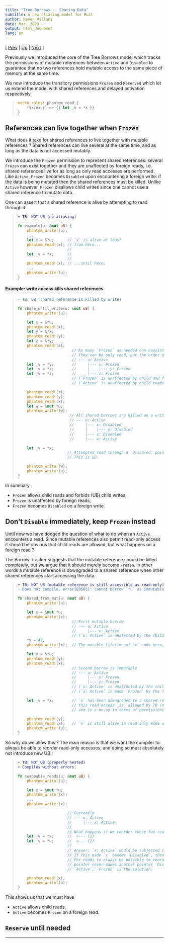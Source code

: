 ```yaml
---
title: "Tree Borrows -- Sharing Data"
subtitle: A new aliasing model for Rust
author: Neven Villani
date: Mar. 2023
output: html_document
lang: en
---
```


\[ [Prev](core.html) | [Up](index.html) | [Next](protectors.html) \]

Previously we introduced the core of the Tree Borrows model which tracks the
permissions of mutable references between `Active` and `Disabled` to guarantee
that no two references hold mutable access to the same piece of memory at the same
time.

We now introduce the transitory permissions `Frozen` and `Reserved` which let
us extend the model with shared references and delayed activation respectively.

> ```rust
> macro_rules! phantom_read {
>     ($x:expr) => {{ let _v = *x }}
> }
> ```
<!-- ` -->

## References can live together when `Frozen`

What does it take for shared references to live together with mutable references ?
Shared references can live several at the same time, and as long as the data is
not accessed mutably.

We introduce the `Frozen` permission to represent shared references: several
`Frozen` can exist together and they are unaffected by foreign reads, i.e.
shared references live for as long as only read accesses are performed.
Like `Active`, `Frozen` becomes `Disabled` upon encountering a foreign write:
if the data is being mutated then the shared references must be killed.
Unlike `Active` however, `Frozen` disallows child writes since one cannot use
a shared reference to mutate data.

One can assert that a shared reference is alive by attempting to read through it:

> ```diff
> + TB: NOT UB (no aliasing)
> ```
> ```rust
> fn example(u: &mut u8) {
>     phantom_write!(u);
>     ...
>     let x = &*u;      // `x` is alive at least
>     phantom_read!(x); // from here...
>                       //
>     let _v = *x;      //
>                       //
>     phantom_read!(x); // ...until here.
>     ...
>     phantom_write!(u);
> }
> ```

#### Example: write access kills shared references

> ```diff
> - TB: UB (shared reference is killed by write)
> ```
> ```rust
> fn share_until_write(u: &mut u8) {
>     phantom_write!(u);
> 
>     let x = &*u;
>     phantom_read!(x);
>     let y = &*x;
>     phantom_read!(y);
>     let z = &*y;
>     phantom_read!(z);
>                         // As many `Frozen` as needed can coexist.
>                         // They can be only read, but the order does not matter.
>                         // --- u: Active
>     let _v = *y;        //     |--- x: Frozen
>     let _v = *x;        //     |    |--- y: Frozen
>     let _v = *z;        //     |--- z: Frozen
>                         // (`Frozen` is unaffected by child and foreign reads)
>                         // (`Active` is unaffected by child reads)
> 
>     phantom_read!(z);
>     phantom_read!(y);
>     phantom_read!(x);
>     let w = &mut *u;
>     phantom_write!(w);
>                        // All shared borrows are killed on a write access
>                        // --- u: Active
>                        //     |--- x: Disabled
>                        //     |    |--- y: Disabled
>                        //     |--- z: Disabled
>                        //     |--- w: Active
> 
>     let _v = *x;
>                       // Attempted read through a `Disabled` pointer
>                       // This is UB.
> 
>     phantom_write!(w);
>     phantom_write!(u);
> }
> ```
<!-- ` -->

In summary

- `Frozen` allows child reads and forbids (UB) child writes,
- `Frozen` is unaffected by foreign reads,
- `Frozen` becomes `Disabled` on a foreign write.


## Don't `Disable` immediately, keep `Frozen` instead

Until now we have dodged the question of what to do when an `Active` encounters
a read. Since mutable references also permit read-only access it should be obvious
that child reads are allowed, but what happens on a foreign read ?

The Borrow Tracker suggests that the mutable reference should be killed completely,
but we argue that it should merely become `Frozen`. In other words a mutable
reference is downgraded to a shared reference when other shared references start
accessing the data.

> ```diff
> + TB: NOT UB (mutable reference is still accessible as read-only)
> - Does not compile. error[E0502]: cannot borrow `*u` as immutable because it is also borrowed as mutable.
> ```
> ```rust
> fn shared_from_mut(u: &mut u8) {
>     phantom_write!(u);
> 
>     let x = &mut *u;
>     phantom_write!(x);
>                         // First mutable borrow
>                         // --- u: Active
>                         //     |--- x: Active
>                         // (`u: Active` is unafected by the child write)
>     *x = 42;
>     phantom_write!(x);  // The mutable lifetime of `x` ends here, but it will still be available read-only
> 
>     let y = &*u;
>     phantom_read!(y);
>     phantom_read!(x);
>                         // Second borrow is immutable
>                         // --- u: Active
>                         //     |--- x: Frozen
>                         //     |--- y: Frozen
>                         // (`u: Active` is unaffected by the child read)
>                         // (`x: Active` is made `Frozen` by the foreign read)
> 
>     let _v = *x;        // `x` has been downgraded to a shared reference,
>                         // this read access _is_ allowed by TB (not by the compiler though),
>                         // and is a no-op in terms of permissions.
> 
>     phantom_read!(y);
>     phantom_read!(x);   // `x` is still alive in read-only mode until here
>     phantom_write!(u);
> }
> ```
<!-- ` -->

So why do we allow this ? The main reason is that we want the compiler to always
be able to reorder read-only accesses, and doing so must absolutely not introduce
new UB !

> ```diff
> + TB: NOT UB (properly nested)
> + Compiles without errors.
> ```
> ```rs
> fn swappable_reads(u: &mut u8) {
>     phantom_write!(u);
> 
>     let x = &mut *u;
>     phantom_write!(x);
>     ...
>     phantom_write!(x);
> 
>                       // Currently
>                       // --- u: Active
>                       //     |--- x: Active
>                       //
>                       // What happens if we reorder these two reads ?
>     let _v = *x;      //  <--- (1)
>     let _v = *u;      //  <--- (2)
>                       //
>                       // Answer: `x: Active` would be subjected to (2) a foreign read.
>                       // If this made `x` become `Disabled`, then the following (1) child write would be UB.
>                       // For reads to always be possible to reorder, it must hold that a read through a
>                       // pointer never makes another pointer `Disabled`. Since the other pointer must not stay
>                       // `Active`, `Frozen` is the solution.
> 
>     phantom_read!(x);
>     phantom_write!(u);
> }
> ```
<!-- ` -->

This shows us that we must have

- `Active` allows child reads,
- `Active` becomes `Frozen` on a foreign read.


## `Reserve` until needed


---
